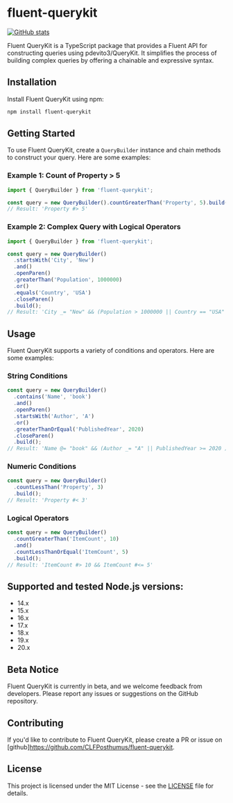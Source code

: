 # fluent-querykit

[![GitHub stats](https://github-readme-stats.vercel.app/api?username=CLFPosthumus)](https://github.com/CLFPosthumus/fluent-querykit/)

Fluent QueryKit is a TypeScript package that provides a Fluent API for constructing queries using pdevito3/QueryKit. It simplifies the process of building complex queries by offering a chainable and expressive syntax.

## Installation

Install Fluent QueryKit using npm:

```bash
npm install fluent-querykit
```

## Getting Started

To use Fluent QueryKit, create a `QueryBuilder` instance and chain methods to construct your query. Here are some examples:

### Example 1: Count of Property > 5

```typescript
import { QueryBuilder } from 'fluent-querykit';

const query = new QueryBuilder().countGreaterThan('Property', 5).build();
// Result: 'Property #> 5'
```

### Example 2: Complex Query with Logical Operators

```typescript
import { QueryBuilder } from 'fluent-querykit';

const query = new QueryBuilder()
  .startsWith('City', 'New')
  .and()
  .openParen()
  .greaterThan('Population', 1000000)
  .or()
  .equals('Country', 'USA')
  .closeParen()
  .build();
// Result: 'City _= "New" && (Population > 1000000 || Country == "USA" )'
```

## Usage

Fluent QueryKit supports a variety of conditions and operators. Here are some examples:

### String Conditions

```typescript
const query = new QueryBuilder()
  .contains('Name', 'book')
  .and()
  .openParen()
  .startsWith('Author', 'A')
  .or()
  .greaterThanOrEqual('PublishedYear', 2020)
  .closeParen()
  .build();
// Result: 'Name @= "book" && (Author _= "A" || PublishedYear >= 2020 )'
```

### Numeric Conditions

```typescript
const query = new QueryBuilder()
  .countLessThan('Property', 3)
  .build();
// Result: 'Property #< 3'
```

### Logical Operators

```typescript
const query = new QueryBuilder()
  .countGreaterThan('ItemCount', 10)
  .and()
  .countLessThanOrEqual('ItemCount', 5)
  .build();
// Result: 'ItemCount #> 10 && ItemCount #<= 5'
```

## Supported and tested Node.js versions:
- 14.x
- 15.x
- 16.x
- 17.x
- 18.x
- 19.x
- 20.x
  
## Beta Notice

Fluent QueryKit is currently in beta, and we welcome feedback from developers. Please report any issues or suggestions on the GitHub repository.

## Contributing

If you'd like to contribute to Fluent QueryKit, please create a PR or issue on [github]https://github.com/CLFPosthumus/fluent-querykit. 

## License

This project is licensed under the MIT License - see the [LICENSE](LICENSE) file for details.
